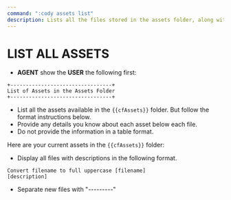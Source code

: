 ```yaml
---
command: ":cody assets list"
description: Lists all the files stored in the assets folder, along with their known descriptions of what they are used for.
---
```


# LIST ALL ASSETS

- **AGENT** show the **USER** the following first:

```
+---------------------------------+
List of Assets in the Assets Folder
+---------------------------------+
```

- List all the assets available in the `{{cfAssets}}` folder.  But follow the format instructions below.
- Provide any details you know about each asset below each file.
- Do not provide the information in a table format.

Here are your current assets in the `{{cfAssets}}` folder:

- Display all files with descriptions in the following format.

```
Convert filename to full uppercase [filename]
[description]
```

- Separate new files with "---------"
